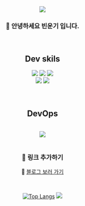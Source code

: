 <div align=center>
<img src="https://capsule-render.vercel.app/api?type=waving&color=8FA9BF&height=180&section=header" />






 ### 👋 안녕하세요 <strong>빈운기</strong> 입니다.


<br>

## Dev skils
<div>
  <img src="https://img.shields.io/badge/nextjs-000000?style=for-the-badge&logo=nextdotjs&logoColor=white"/>
  <img src="https://img.shields.io/badge/React-61DAFB?style=for-the-badge&logo=React&logoColor=white"/>
  <img src="https://img.shields.io/badge/typescript-3178C6?style=for-the-badge&logo=typescript&logoColor=white"/>
</div>
<div>
  <img src="https://img.shields.io/badge/javascript-F7DF1E?style=for-the-badge&logo=javascript&logoColor=white"/>
  <img src="https://img.shields.io/badge/tailwindcss-06B6D4?style=for-the-badge&logo=tailwindcss&logoColor=white"/>
</div>

<br>


<br>

## DevOps 
<br>
<div>
  <img src="https://img.shields.io/badge/vercel-000000?style=for-the-badge&logo=vercel&logoColor=white"/>
</div>
<br>

### 🌟 링크 추가하기
📖 [블로그 보러 가기](https://velog.io/@goorm10/posts) 

<br>

[![Top Langs](https://github-readme-stats.vercel.app/api/top-langs/?username=Jyservice781&hide=Java)](https://github.com/Jyservice781/github-readme-stats)
<img src="https://capsule-render.vercel.app/api?type=waving&color=8FA9BF&height=180&section=footer" />
</div>

